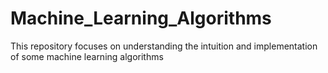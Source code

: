 # Machine_Learning_Algorithms
This repository focuses on understanding the intuition and implementation of some machine learning algorithms
